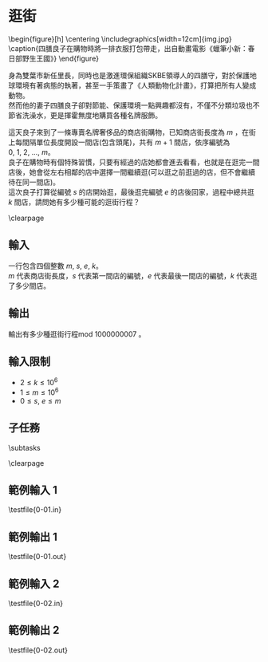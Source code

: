 # 逛街

\begin{figure}[h]
\centering
\includegraphics[width=12cm]{img.jpg}
\caption{四膳良子在購物時將一排衣服打包帶走，出自動畫電影《蠟筆小新：春日部野生王國》}
\end{figure}

身為雙葉市新任里長，同時也是激進環保組織SKBE領導人的四膳守，對於保護地球環境有著病態的執著，甚至一手策畫了《人類動物化計畫》，打算把所有人變成動物。\
然而他的妻子四膳良子卻對節能、保護環境一點興趣都沒有，不僅不分類垃圾也不節省洗澡水，更是揮霍無度地購買各種名牌服飾。

這天良子來到了一條專賣名牌奢侈品的商店街購物，已知商店街長度為 $m$ ，在街上每間隔單位長度開設一間店(包含頭尾)，共有 $m + 1$ 間店，依序編號為 $0,~1,~2,~\dots,~m$。\
良子在購物時有個特殊習慣，只要有經過的店她都會進去看看，也就是在逛完一間店後，她會從左右相鄰的店中選擇一間繼續逛(可以逛之前逛過的店，但不會繼續待在同一間店)。\
這次良子打算從編號 $s$ 的店開始逛，最後逛完編號 $e$ 的店後回家，過程中總共逛 $k$ 間店，請問她有多少種可能的逛街行程？

\clearpage

## 輸入
一行包含四個整數 $m,~s,~e,~k$。\
$m$ 代表商店街長度，$s$ 代表第一間店的編號，$e$ 代表最後一間店的編號，$k$ 代表逛了多少間店。

## 輸出
輸出有多少種逛街行程mod $1000000007$ 。

## 輸入限制
 - $2 \leq k \leq 10^6$
 - $1 \leq m \leq 10^6$
 - $0 \leq s,~e \leq m$

## 子任務
\subtasks

\clearpage

## 範例輸入 1
\testfile{0-01.in}

## 範例輸出 1
\testfile{0-01.out}

## 範例輸入 2
\testfile{0-02.in}

## 範例輸出 2
\testfile{0-02.out}
